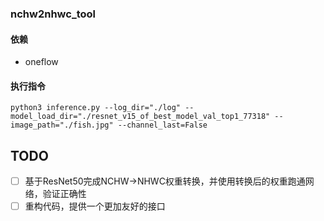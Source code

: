 ### nchw2nhwc_tool

#### 依赖
- oneflow

#### 执行指令

```
python3 inference.py --log_dir="./log" --model_load_dir="./resnet_v15_of_best_model_val_top1_77318" --image_path="./fish.jpg" --channel_last=False
```

## TODO

- [ ] 基于ResNet50完成NCHW->NHWC权重转换，并使用转换后的权重跑通网络，验证正确性
- [ ] 重构代码，提供一个更加友好的接口